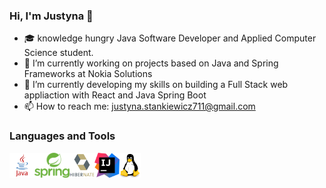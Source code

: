 ### Hi, I'm Justyna 👋
- 🎓 knowledge hungry Java Software Developer and Applied Computer Science student.
- 🔭 I’m currently working on projects based on Java and Spring Frameworks at Nokia Solutions
- 🌱 I’m currently developing my skills on building a Full Stack web appliaction with React and Java Spring Boot
- 📫 How to reach me: justyna.stankiewicz711@gmail.com

### Languages and Tools
<img align="left" alt="Java" height="40px" src="https://github.com/JustynaStankiewicz/JustynaStankiewicz/blob/main/img/java.png"/>
<img align="left" alt="Spring" height="40px" src="https://github.com/JustynaStankiewicz/JustynaStankiewicz/blob/main/img/spring.png"/>
<img align="left" alt="Hibernate" height="40px" src="https://github.com/JustynaStankiewicz/JustynaStankiewicz/blob/main/img/hibernate.png"/>
<img align="left" alt="IntelliJ" height="40px" src="https://github.com/JustynaStankiewicz/JustynaStankiewicz/blob/main/img/intellij.png"/>
<img align="left" alt="Linux" height="40px" src="https://github.com/JustynaStankiewicz/JustynaStankiewicz/blob/main/img/linux.png"/>
<!--
**JustynaStankiewicz/JustynaStankiewicz** is a ✨ _special_ ✨ repository because its `README.md` (this file) appears on your GitHub profile.
-->
